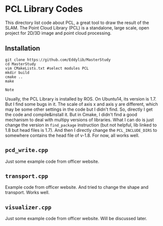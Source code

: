 # PCL Library Codes

This directory list code about PCL, a great tool to draw the result of the SLAM. The Point
Cloud Library (PCL) is a standalone, large scale, open project for 2D/3D image and point
cloud processing.

Installation
------------
```
git clone https://github.com/Eddylib/MasterStudy
cd MasterStudy
vim CMakeLists.txt #select modules PCL
mkdir build
cmake ..
make
```
`Note`

Usually, the PCL Library is installed by ROS. On Ubuntu14, its version is 1.7. But I find some bugs in it. The scale 
of axis x and axis y are different, which may be some other settings in the code but I didn't find. So, directly I 
get the code and compile&install it.  But in Cmake, I didn't find a good mechanism to deal with multipy versions of
libraries. What I can do is just change the version in `find_package` instruction (but not helpful, lib linked to 1.8
but head files is 1.7). And then I directly change the `PCL_INCLUDE_DIRS` to somewhere contains the head file of v-1.8.
For now, all works well.



`pcd_write.cpp`
------------

Just some example code from officer website.


`transport.cpp`
------------

Example code from officer website. And tried to change the shape and transport. Works well.

`visualizer.cpp`
------------

Just some example code from officer website. Will be discussed later.




